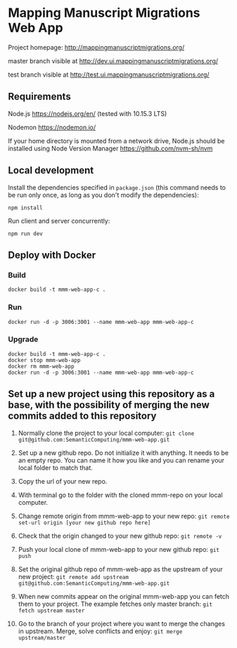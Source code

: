 # Mapping Manuscript Migrations Web App

Project homepage: http://mappingmanuscriptmigrations.org/

master branch visible at http://dev.ui.mappingmanuscriptmigrations.org/

test branch visible at http://test.ui.mappingmanuscriptmigrations.org/

## Requirements

Node.js https://nodejs.org/en/ (tested with 10.15.3 LTS)

Nodemon https://nodemon.io/

If your home directory is mounted from a network drive, Node.js should
be installed using Node Version Manager https://github.com/nvm-sh/nvm  

## Local development

Install the dependencies specified in `package.json` (this command needs to be run only once,
  as long as you don't modify the dependencies):

`npm install`

Run client and server concurrently:

`npm run dev`

## Deploy with Docker

### Build
 `docker build -t mmm-web-app-c .`

### Run
 `docker run -d -p 3006:3001 --name mmm-web-app mmm-web-app-c`

### Upgrade
```
docker build -t mmm-web-app-c .
docker stop mmm-web-app
docker rm mmm-web-app
docker run -d -p 3006:3001 --name mmm-web-app mmm-web-app-c
```

## Set up a new project using this repository as a base, with the possibility of merging the new commits added to this repository

1. Normally clone the project to your local computer:
`git clone git@github.com:SemanticComputing/mmm-web-app.git`

2. Set up a new github repo. Do not initialize it with anything. It needs to be an empty repo.
You can name it how you like and you can rename your local folder to match that.

3. Copy the url of your new repo.

4. With terminal go to the folder with the cloned mmm-repo on your local computer.

5. Change remote origin from mmm-web-app to your new repo:
`git remote set-url origin [your new github repo here]`

6. Check that the origin changed to your new github repo:
`git remote -v`

7. Push your local clone of mmm-web-app to your new github repo:
`git push`

8. Set the original github repo of mmm-web-app as the upstream of your new project:
`git remote add upstream git@github.com:SemanticComputing/mmm-web-app.git`

9. When new commits appear on the original mmm-web-app you can fetch them to your project.
The example fetches only master branch:
`git fetch upstream master`

10. Go to the branch of your project where you want to merge the changes in upstream.
Merge, solve conflicts and enjoy:
`git merge upstream/master`
